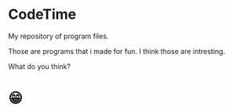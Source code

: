 # CodeTime
My repository of program files.


Those are programs that i made for fun.
I think those are intresting.

What do you think?

# 😁
